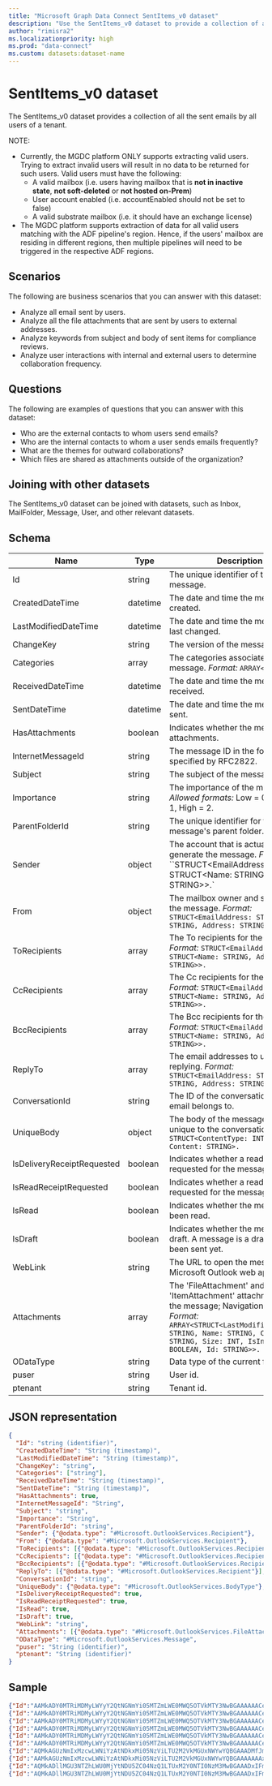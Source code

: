 ```yaml
---
title: "Microsoft Graph Data Connect SentItems_v0 dataset"
description: "Use the SentItems_v0 dataset to provide a collection of all the sent emails by all users of a tenant."
author: "rimisra2"
ms.localizationpriority: high
ms.prod: "data-connect"
ms.custom: datasets:dataset-name
---
```


# SentItems_v0 dataset

The SentItems_v0 dataset provides a collection of all the sent emails by all users of a tenant.

NOTE:

- Currently, the MGDC platform ONLY supports extracting valid users. Trying to extract invalid users will result in no data to be returned for such users. Valid users must have the following:
    * A valid mailbox (i.e. users having mailbox that is **not in inactive state**, **not soft-deleted** or **not hosted on-Prem**)
    * User account enabled (i.e. accountEnabled should not be set to false)
    * A valid substrate mailbox (i.e. it should have an exchange license)
- The MGDC platform supports extraction of data for all valid users matching with the ADF pipeline's region. Hence, if the users' mailbox are residing in different regions, then multiple pipelines will need to be triggered in the respective ADF regions.

## Scenarios

The following are business scenarios that you can answer with this dataset:

- Analyze all email sent by users.
- Analyze all the file attachments that are sent by users to external addresses.
- Analyze keywords from subject and body of sent items for compliance reviews.
- Analyze user interactions with internal and external users to determine collaboration frequency.

## Questions

The following are examples of questions that you can answer with this dataset:

- Who are the external contacts to whom users send emails?
- Who are the internal contacts to whom a user sends emails frequently?
- What are the themes for outward collaborations?
- Which files are shared as attachments outside of the organization? 

## Joining with other datasets

The SentItems_v0 dataset can be joined with datasets, such as Inbox, MailFolder, Message, User, and other relevant datasets.

## Schema


| Name  | Type  |  Description  |  FilterOptions  |  FilterType  |
| ----------- | ----------- | ----------- | ----------- | ----------- |
| Id | string | The unique identifier of the message. | No | None |
| CreatedDateTime | datetime | The date and time the message was created. | Yes | Date |
| LastModifiedDateTime | datetime | The date and time the message was last changed. | Yes | Date |
| ChangeKey | string | The version of the message. | No | None |
| Categories | array | The categories associated with the message. *Format:* `ARRAY<STRING>.` | No | None |
| ReceivedDateTime | datetime | The date and time the message was received. | Yes | Date |
| SentDateTime | datetime | The date and time the message was sent. | Yes | Date |
| HasAttachments | boolean | Indicates whether the message has attachments. | No | None |
| InternetMessageId | string | The message ID in the format specified by RFC2822. | No | None |
| Subject | string | The subject of the message. | No | None |
| Importance | string | The importance of the message. *Allowed formats:* Low = 0, Normal = 1, High = 2. | No | None |
| ParentFolderId | string | The unique identifier for the message's parent folder. | No | None |
| Sender | object | The account that is actually used to generate the message. *Format:* ``STRUCT<EmailAddress: STRUCT<Name: STRING, Address: STRING>>.` | No | None |
| From | object | The mailbox owner and sender of the message. *Format:* `STRUCT<EmailAddress: STRUCT<Name: STRING, Address: STRING>>.` | No | None |
| ToRecipients | array | The To recipients for the message. *Format:* `STRUCT<EmailAddress: STRUCT<Name: STRING, Address: STRING>>.` | No | None |
| CcRecipients | array | The Cc recipients for the message. *Format:* `STRUCT<EmailAddress: STRUCT<Name: STRING, Address: STRING>>.` | No | None |
| BccRecipients | array | The Bcc recipients for the message. *Format:* `STRUCT<EmailAddress: STRUCT<Name: STRING, Address: STRING>>.` | No | None |
| ReplyTo | array | The email addresses to use when replying. *Format:* `STRUCT<EmailAddress: STRUCT<Name: STRING, Address: STRING>>.` | No | None |
| ConversationId | string | The ID of the conversation that the email belongs to. | No | None |
| UniqueBody | object | The body of the message that is unique to the conversation. *Format:* `STRUCT<ContentType: INT32, Content: STRING>.` | No | None |
| IsDeliveryReceiptRequested | boolean | Indicates whether a read receipt is requested for the message. | No | None |
| IsReadReceiptRequested | boolean | Indicates whether a read receipt is requested for the message. | No | None |
| IsRead | boolean | Indicates whether the message has been read. | No | None |
| IsDraft | boolean | Indicates whether the message is a draft. A message is a draft if it hasn't been sent yet. | No | None |
| WebLink | string | The URL to open the message in Microsoft Outlook web app. | No | None |
| Attachments | array | The 'FileAttachment' and 'ItemAttachment' attachments for the message; Navigation property. *Format:* `ARRAY<STRUCT<LastModifiedDateTime: STRING, Name: STRING, ContentType: STRING, Size: INT, IsInline: BOOLEAN, Id: STRING>>.` | No | None |
| ODataType | string | Data type of the current folder. | No | None |
| puser | string | User id. | No |  None |
| ptenant | string | Tenant id. | No |   None |

## JSON representation

```json
{
  "Id": "string (identifier)",
  "CreatedDateTime": "String (timestamp)",  
  "LastModifiedDateTime": "String (timestamp)",
  "ChangeKey": "string",
  "Categories": ["string"],
  "ReceivedDateTime": "String (timestamp)",
  "SentDateTime": "String (timestamp)",
  "HasAttachments": true,
  "InternetMessageId": "String",
  "Subject": "string",
  "Importance": "String",
  "ParentFolderId": "string",
  "Sender": {"@odata.type": "#Microsoft.OutlookServices.Recipient"},
  "From": {"@odata.type": "#Microsoft.OutlookServices.Recipient"},
  "ToRecipients": [{"@odata.type": "#Microsoft.OutlookServices.Recipient"}],
  "CcRecipients": [{"@odata.type": "#Microsoft.OutlookServices.Recipient"}],
  "BccRecipients": [{"@odata.type": "#Microsoft.OutlookServices.Recipient"}],
  "ReplyTo": [{"@odata.type": "#Microsoft.OutlookServices.Recipient"}],
  "ConversationId": "string",
  "UniqueBody": {"@odata.type": "#Microsoft.OutlookServices.BodyType"},  
  "IsDeliveryReceiptRequested": true,
  "IsReadReceiptRequested": true,
  "IsRead": true,
  "IsDraft": true,  
  "WebLink": "string",
  "Attachments": [{"@odata.type": "#Microsoft.OutlookServices.FileAttachment/ItemAttachment"}],
  "ODataType": "#Microsoft.OutlookServices.Message", 
  "puser": "String (identifier)",
  "ptenant": "String (identifier)"
}
```

## Sample 


```json
{"Id":"AAMkADY0MTRiMDMyLWYyY2QtNGNmYi05MTZmLWE0MWQ5OTVkMTY3NwBGAAAAAACePVwnVQLQQo3igsKUUNIPBwDDb9In4fFjSKy7cc0yk1OaAAAAAAEJAADDb9In4fFjSKy7cc0yk1OaAAAAAOtMAAA=","CreatedDateTime":"2021-02-03T01:32:02Z","LastModifiedDateTime":"2021-02-03T01:32:05Z","ChangeKey":"CQAAABYAAADDb9In4fFjSKy7cc0yk1OaAAAAAC2s","Categories":"[\"Orange Category\", \"Green Category\", \"Blue Category\"]","ReceivedDateTime":"2021-02-04T13:33:12Z","SentDateTime":"2021-02-04T13:33:12Z","HasAttachments":true,"InternetMessageId":"<faa2b1df30074380abe3527b0cd18ca5@SN2SR01MB001.namsdf01.sdf.exchangelabs.com>","Subject":"RE: Review Proposal for Tailspin Toys","Importance":"Normal","ParentFolderId":"AAMkADY0MTRiMDMyLWYyY2QtNGNmYi05MTZmLWE0MWQ5OTVkMTY3NwAuAAAAAACePVwnVQLQQo3igsKUUNIPAQDDb9In4fFjSKy7cc0yk1OaAAAAAAEJAAA=","ConversationId":"AAQkADY0MTRiMDMyLWYyY2QtNGNmYi05MTZmLWE0MWQ5OTVkMTY3NwAQAIsBEZp25UpElByLLUQFH6Q=","IsDeliveryReceiptRequested":null,"IsReadReceiptRequested":false,"IsRead":true,"IsDraft":false,"WebLink":"https://outlook.office365.com/owa/?ItemID=AAMkADY0MTRiMDMyLWYyY2QtNGNmYi05MTZmLWE0MWQ5OTVkMTY3NwBGAAAAAACePVwnVQLQQo3igsKUUNIPBwDDb9In4fFjSKy7cc0yk1OaAAAAAAEJAADDb9In4fFjSKy7cc0yk1OaAAAAAOtMAAA%3D&exvsurl=1&viewmodel=ReadMessageItem","Sender":{"EmailAddress":{"Name":"Lidia Holloway","Address":"LidiaH@M365x723843.OnMicrosoft.com"}},"From":{"EmailAddress":{"Name":"Lidia Holloway","Address":"LidiaH@M365x723843.OnMicrosoft.com"}},"ToRecipients":[{"EmailAddress":{"Name":"Lidia Holloway","Address":"LidiaH@M365x723843.OnMicrosoft.com"}},{"EmailAddress":{"Name":"Megan Bowen","Address":"MeganB@M365x723843.OnMicrosoft.com"}},{"EmailAddress":{"Name":"Joni Sherman","Address":"JoniS@M365x723843.OnMicrosoft.com"}},{"EmailAddress":{"Name":"Tailspin Toys","Address":"Tailspin@M365x723843.OnMicrosoft.com"}},{"EmailAddress":{"Name":"Diego Siciliani","Address":"DiegoS@M365x723843.OnMicrosoft.com"}},{"EmailAddress":{"Name":"Nestor Wilke","Address":"NestorW@M365x723843.OnMicrosoft.com"}},{"EmailAddress":{"Name":"Legal Team","Address":"Legal@M365x723843.OnMicrosoft.com"}},{"EmailAddress":{"Name":"Executives","Address":"Executives@M365x723843.OnMicrosoft.com"}}],"CcRecipients":[],"BccRecipients":"[{\"emailaddress\": {\"address\": \"James.Smith@outlook.com\",\"name\": \"James Smith\"}}]","ReplyTo":“[{\"emailaddress\": {\"address\": \"James.Smith@outlook.com\",\"name\": \"James Smith\"}}]","UniqueBody":{"ContentType":"Microsoft.OutlookServices.BodyType'HTML'","Content":"<html><body><div>\r\n<div tabindex=\"112\" aria-label=\"Message body\">\r\n<div style=\"color:black;font-size:13px;font-family:Tahoma;margin:0;\">I actually think we're close to finalizing. Attached is the near final version of this proposal document. I need to sign off for all segment owners. </div>\r\n</div>\r\n</div>\r\n</body></html>"},"Attachments":[{"Id":"AAMkADY0MTRiMDMyLWYyY2QtNGNmYi05MTZmLWE0MWQ5OTVkMTY3NwBGAAAAAACePVwnVQLQQo3igsKUUNIPBwDDb9In4fFjSKy7cc0yk1OaAAAAAAEJAADDb9In4fFjSKy7cc0yk1OaAAAAAOtMAAABEgAQABW3v5omQElDpF_iJLC2bJY=","LastModifiedDateTime":"2012-08-06T17:07:19Z","Name":"Tailspin Toys proposal-LidiaH Edits.docx","ContentType":"application/vnd.openxmlformats-officedocument.wordprocessingml.document","Size":14724,"IsInline":false,"ODataType":"#Microsoft.OutlookServices.FileAttachment"}],"ODataType":"#Microsoft.OutlookServices.Message","puser":"6618944e-1fe9-4c03-955e-b1ebbf5737c9","ptenant":"027d8585-9664-42ed-ae2a-c9e9fddfda22"} 
{"Id":"AAMkADY0MTRiMDMyLWYyY2QtNGNmYi05MTZmLWE0MWQ5OTVkMTY3NwBGAAAAAACePVwnVQLQQo3igsKUUNIPBwDDb9In4fFjSKy7cc0yk1OaAAAAAAEJAADDb9In4fFjSKy7cc0yk1OaAAAAAOtNAAA=","CreatedDateTime":"2021-02-03T01:32:03Z","LastModifiedDateTime":"2021-02-03T01:32:07Z","ChangeKey":"CQAAABYAAADDb9In4fFjSKy7cc0yk1OaAAAAAC3T","Categories":[],"ReceivedDateTime":"2021-02-03T15:22:14Z","SentDateTime":"2021-02-03T15:22:14Z","HasAttachments":true,"InternetMessageId":"<cd6b63f33193433fbdab809895ad4d89@SN2SR01MB001.namsdf01.sdf.exchangelabs.com>","Subject":"Northwind Acquisition Details","Importance":"Normal","ParentFolderId":"AAMkADY0MTRiMDMyLWYyY2QtNGNmYi05MTZmLWE0MWQ5OTVkMTY3NwAuAAAAAACePVwnVQLQQo3igsKUUNIPAQDDb9In4fFjSKy7cc0yk1OaAAAAAAEJAAA=","ConversationId":"AAQkADY0MTRiMDMyLWYyY2QtNGNmYi05MTZmLWE0MWQ5OTVkMTY3NwAQAETvxONi_AZOtLS-ww_rdDk=","IsDeliveryReceiptRequested":null,"IsReadReceiptRequested":false,"IsRead":true,"IsDraft":false,"WebLink":"https://outlook.office365.com/owa/?ItemID=AAMkADY0MTRiMDMyLWYyY2QtNGNmYi05MTZmLWE0MWQ5OTVkMTY3NwBGAAAAAACePVwnVQLQQo3igsKUUNIPBwDDb9In4fFjSKy7cc0yk1OaAAAAAAEJAADDb9In4fFjSKy7cc0yk1OaAAAAAOtNAAA%3D&exvsurl=1&viewmodel=ReadMessageItem","Sender":{"EmailAddress":{"Name":"Christie Cline","Address":"ChristieC@M365x723843.OnMicrosoft.com"}},"From":{"EmailAddress":{"Name":"Christie Cline","Address":"ChristieC@M365x723843.OnMicrosoft.com"}},"ToRecipients":[{"EmailAddress":{"Name":"Isaiah Langer","Address":"IsaiahL@M365x723843.OnMicrosoft.com"}},{"EmailAddress":{"Name":"Diego Siciliani","Address":"DiegoS@M365x723843.OnMicrosoft.com"}},{"EmailAddress":{"Name":"Lidia Holloway","Address":"LidiaH@M365x723843.OnMicrosoft.com"}},{"EmailAddress":{"Name":"Adele Vance","Address":"AdeleV@M365x723843.OnMicrosoft.com"}},{"EmailAddress":{"Name":"Lynne Robbins","Address":"LynneR@M365x723843.OnMicrosoft.com"}}],"CcRecipients":[],"BccRecipients":[],"ReplyTo":[],"UniqueBody":{"ContentType":"Microsoft.OutlookServices.BodyType'HTML'","Content":"<html><body><div>\r\n<div>\r\n<div style=\"color:black;font-size:13px;font-family:Tahoma;margin:0;\">Hello team, \r\n<div><br>\r\n\r\n</div>\r\n<div>Here is the current set of Northwind Traders acquisition materials. Please peruse and provide feedback as needed.</div>\r\n<div><br>\r\n\r\n</div>\r\n<div>Thank you!</div>\r\n</div>\r\n</div>\r\n</div>\r\n</body></html>"},"Attachments":[{"Id":"AAMkADY0MTRiMDMyLWYyY2QtNGNmYi05MTZmLWE0MWQ5OTVkMTY3NwBGAAAAAACePVwnVQLQQo3igsKUUNIPBwDDb9In4fFjSKy7cc0yk1OaAAAAAAEJAADDb9In4fFjSKy7cc0yk1OaAAAAAOtNAAABEgAQAGUjUsl9IG1ElF-KUTydbEM=","LastModifiedDateTime":"2021-02-03T01:32:04Z","Name":"Northwind CEO.jpg","ContentType":"image/jpeg","Size":661127,"IsInline":false,"ODataType":"#Microsoft.OutlookServices.FileAttachment"},{"Id":"AAMkADY0MTRiMDMyLWYyY2QtNGNmYi05MTZmLWE0MWQ5OTVkMTY3NwBGAAAAAACePVwnVQLQQo3igsKUUNIPBwDDb9In4fFjSKy7cc0yk1OaAAAAAAEJAADDb9In4fFjSKy7cc0yk1OaAAAAAOtNAAABEgAQAPmANhjf4fVPreVLqe28V_0=","LastModifiedDateTime":"2012-02-08T00:55:53Z","Name":"Northwind Financials.xlsx","ContentType":"application/vnd.openxmlformats-officedocument.spreadsheetml.sheet","Size":16711,"IsInline":false,"ODataType":"#Microsoft.OutlookServices.FileAttachment"},{"Id":"AAMkADY0MTRiMDMyLWYyY2QtNGNmYi05MTZmLWE0MWQ5OTVkMTY3NwBGAAAAAACePVwnVQLQQo3igsKUUNIPBwDDb9In4fFjSKy7cc0yk1OaAAAAAAEJAADDb9In4fFjSKy7cc0yk1OaAAAAAOtNAAABEgAQAJtKQNASD6ZOrp-FApuF3ZI=","LastModifiedDateTime":"2021-02-03T01:32:04Z","Name":"Northwind Acquisition Outline.pptx","ContentType":"application/vnd.openxmlformats-officedocument.presentationml.presentation","Size":842521,"IsInline":false,"ODataType":"#Microsoft.OutlookServices.FileAttachment"},{"Id":"AAMkADY0MTRiMDMyLWYyY2QtNGNmYi05MTZmLWE0MWQ5OTVkMTY3NwBGAAAAAACePVwnVQLQQo3igsKUUNIPBwDDb9In4fFjSKy7cc0yk1OaAAAAAAEJAADDb9In4fFjSKy7cc0yk1OaAAAAAOtNAAABEgAQAKVgi_X1NgdBtv2KbQLBzRo=","LastModifiedDateTime":"2012-02-08T00:55:53Z","Name":"Northwind Acquisition Proposal.docx","ContentType":"application/vnd.openxmlformats-officedocument.wordprocessingml.document","Size":104356,"IsInline":false,"ODataType":"#Microsoft.OutlookServices.FileAttachment"}],"ODataType":"#Microsoft.OutlookServices.Message","puser":"6618944e-1fe9-4c03-955e-b1ebbf5737c9","ptenant":"027d8585-9664-42ed-ae2a-c9e9fddfda22"} 
{"Id":"AAMkADY0MTRiMDMyLWYyY2QtNGNmYi05MTZmLWE0MWQ5OTVkMTY3NwBGAAAAAACePVwnVQLQQo3igsKUUNIPBwDDb9In4fFjSKy7cc0yk1OaAAAAAAEJAADDb9In4fFjSKy7cc0yk1OaAAAAAOtOAAA=","CreatedDateTime":"2021-02-03T01:32:05Z","LastModifiedDateTime":"2021-02-03T01:32:07Z","ChangeKey":"CQAAABYAAADDb9In4fFjSKy7cc0yk1OaAAAAAC3g","Categories":[],"ReceivedDateTime":"2021-02-02T11:42:11Z","SentDateTime":"2021-02-02T11:42:11Z","HasAttachments":false,"InternetMessageId":"<d839a6ee92004f788b8eeeb09059e7ea@SN2SR01MB001.namsdf01.sdf.exchangelabs.com>","Subject":"RE: Northwind Acquisition Timeline","Importance":"Normal","ParentFolderId":"AAMkADY0MTRiMDMyLWYyY2QtNGNmYi05MTZmLWE0MWQ5OTVkMTY3NwAuAAAAAACePVwnVQLQQo3igsKUUNIPAQDDb9In4fFjSKy7cc0yk1OaAAAAAAEJAAA=","ConversationId":"AAQkADY0MTRiMDMyLWYyY2QtNGNmYi05MTZmLWE0MWQ5OTVkMTY3NwAQAKVGiRnJ3wlIs1LL6zTkTaY=","IsDeliveryReceiptRequested":null,"IsReadReceiptRequested":false,"IsRead":true,"IsDraft":false,"WebLink":"https://outlook.office365.com/owa/?ItemID=AAMkADY0MTRiMDMyLWYyY2QtNGNmYi05MTZmLWE0MWQ5OTVkMTY3NwBGAAAAAACePVwnVQLQQo3igsKUUNIPBwDDb9In4fFjSKy7cc0yk1OaAAAAAAEJAADDb9In4fFjSKy7cc0yk1OaAAAAAOtOAAA%3D&exvsurl=1&viewmodel=ReadMessageItem","Sender":{"EmailAddress":{"Name":"Lidia Holloway","Address":"LidiaH@M365x723843.OnMicrosoft.com"}},"From":{"EmailAddress":{"Name":"Lidia Holloway","Address":"LidiaH@M365x723843.OnMicrosoft.com"}},"ToRecipients":[{"EmailAddress":{"Name":"Isaiah Langer","Address":"IsaiahL@M365x723843.OnMicrosoft.com"}},{"EmailAddress":{"Name":"Diego Siciliani","Address":"DiegoS@M365x723843.OnMicrosoft.com"}},{"EmailAddress":{"Name":"Pradeep Gupta","Address":"PradeepG@M365x723843.OnMicrosoft.com"}}],"CcRecipients":[],"BccRecipients":[],"ReplyTo":[],"UniqueBody":{"ContentType":"Microsoft.OutlookServices.BodyType'HTML'","Content":"<html><body><div>\r\n<div>\r\n<div style=\"color:black;font-size:13px;font-family:Tahoma;margin:0;\">I'll send the information shortly. Thanks<br>\r\n\r\n<br>\r\n\r\n-Lidia<br>\r\n\r\n</div>\r\n</div>\r\n</div>\r\n</body></html>"},"Attachments":[],"ODataType":"#Microsoft.OutlookServices.Message","puser":"6618944e-1fe9-4c03-955e-b1ebbf5737c9","ptenant":"027d8585-9664-42ed-ae2a-c9e9fddfda22"} 
{"Id":"AAMkADY0MTRiMDMyLWYyY2QtNGNmYi05MTZmLWE0MWQ5OTVkMTY3NwBGAAAAAACePVwnVQLQQo3igsKUUNIPBwDDb9In4fFjSKy7cc0yk1OaAAAAAAEJAADDb9In4fFjSKy7cc0yk1OaAAAAAOtPAAA=","CreatedDateTime":"2021-02-03T01:32:05Z","LastModifiedDateTime":"2021-02-03T01:32:08Z","ChangeKey":"CQAAABYAAADDb9In4fFjSKy7cc0yk1OaAAAAAC3q","Categories":[],"ReceivedDateTime":"2021-01-30T11:02:12Z","SentDateTime":"2021-01-30T11:02:12Z","HasAttachments":false,"InternetMessageId":"<6a8e7658524b41cda7cdc3f23c1074a5@SN2SR01MB001.namsdf01.sdf.exchangelabs.com>","Subject":"RE: Review Proposal for Tailspin Toys","Importance":"Normal","ParentFolderId":"AAMkADY0MTRiMDMyLWYyY2QtNGNmYi05MTZmLWE0MWQ5OTVkMTY3NwAuAAAAAACePVwnVQLQQo3igsKUUNIPAQDDb9In4fFjSKy7cc0yk1OaAAAAAAEJAAA=","ConversationId":"AAQkADY0MTRiMDMyLWYyY2QtNGNmYi05MTZmLWE0MWQ5OTVkMTY3NwAQAIsBEZp25UpElByLLUQFH6Q=","IsDeliveryReceiptRequested":null,"IsReadReceiptRequested":false,"IsRead":true,"IsDraft":false,"WebLink":"https://outlook.office365.com/owa/?ItemID=AAMkADY0MTRiMDMyLWYyY2QtNGNmYi05MTZmLWE0MWQ5OTVkMTY3NwBGAAAAAACePVwnVQLQQo3igsKUUNIPBwDDb9In4fFjSKy7cc0yk1OaAAAAAAEJAADDb9In4fFjSKy7cc0yk1OaAAAAAOtPAAA%3D&exvsurl=1&viewmodel=ReadMessageItem","Sender":{"EmailAddress":{"Name":"Lidia Holloway","Address":"LidiaH@M365x723843.OnMicrosoft.com"}},"From":{"EmailAddress":{"Name":"Lidia Holloway","Address":"LidiaH@M365x723843.OnMicrosoft.com"}},"ToRecipients":[{"EmailAddress":{"Name":"Megan Bowen","Address":"MeganB@M365x723843.OnMicrosoft.com"}},{"EmailAddress":{"Name":"Joni Sherman","Address":"JoniS@M365x723843.OnMicrosoft.com"}},{"EmailAddress":{"Name":"Diego Siciliani","Address":"DiegoS@M365x723843.OnMicrosoft.com"}},{"EmailAddress":{"Name":"Nestor Wilke","Address":"NestorW@M365x723843.OnMicrosoft.com"}},{"EmailAddress":{"Name":"Legal Team","Address":"Legal@M365x723843.OnMicrosoft.com"}},{"EmailAddress":{"Name":"Executives","Address":"Executives@M365x723843.OnMicrosoft.com"}}],"CcRecipients":[],"BccRecipients":[],"ReplyTo":[],"UniqueBody":{"ContentType":"Microsoft.OutlookServices.BodyType'HTML'","Content":"<html><body><div>\r\n<div>\r\n<div style=\"color:black;font-size:13px;font-family:Tahoma;margin:0;\">I think we should meet to discuss this proposal. &nbsp;I'll set up a meeting. </div>\r\n</div>\r\n</div>\r\n</body></html>"},"Attachments":[],"ODataType":"#Microsoft.OutlookServices.Message","puser":"6618944e-1fe9-4c03-955e-b1ebbf5737c9","ptenant":"027d8585-9664-42ed-ae2a-c9e9fddfda22"} 
{"Id":"AAMkADY0MTRiMDMyLWYyY2QtNGNmYi05MTZmLWE0MWQ5OTVkMTY3NwBGAAAAAACePVwnVQLQQo3igsKUUNIPBwDDb9In4fFjSKy7cc0yk1OaAAAAAAEJAADDb9In4fFjSKy7cc0yk1OaAAAAAOtQAAA=","CreatedDateTime":"2021-02-03T01:32:06Z","LastModifiedDateTime":"2021-02-03T01:32:09Z","ChangeKey":"CQAAABYAAADDb9In4fFjSKy7cc0yk1OaAAAAAC31","Categories":[],"ReceivedDateTime":"2021-01-29T12:45:11Z","SentDateTime":"2021-01-29T12:45:11Z","HasAttachments":false,"InternetMessageId":"<89d1f7d7367741b3ba4ae86048dd9a2e@SN2SR01MB001.namsdf01.sdf.exchangelabs.com>","Subject":"RE: Northwind Acquisition Timeline","Importance":"Normal","ParentFolderId":"AAMkADY0MTRiMDMyLWYyY2QtNGNmYi05MTZmLWE0MWQ5OTVkMTY3NwAuAAAAAACePVwnVQLQQo3igsKUUNIPAQDDb9In4fFjSKy7cc0yk1OaAAAAAAEJAAA=","ConversationId":"AAQkADY0MTRiMDMyLWYyY2QtNGNmYi05MTZmLWE0MWQ5OTVkMTY3NwAQAKVGiRnJ3wlIs1LL6zTkTaY=","IsDeliveryReceiptRequested":null,"IsReadReceiptRequested":false,"IsRead":true,"IsDraft":false,"WebLink":"https://outlook.office365.com/owa/?ItemID=AAMkADY0MTRiMDMyLWYyY2QtNGNmYi05MTZmLWE0MWQ5OTVkMTY3NwBGAAAAAACePVwnVQLQQo3igsKUUNIPBwDDb9In4fFjSKy7cc0yk1OaAAAAAAEJAADDb9In4fFjSKy7cc0yk1OaAAAAAOtQAAA%3D&exvsurl=1&viewmodel=ReadMessageItem","Sender":{"EmailAddress":{"Name":"Lidia Holloway","Address":"LidiaH@M365x723843.OnMicrosoft.com"}},"From":{"EmailAddress":{"Name":"Lidia Holloway","Address":"LidiaH@M365x723843.OnMicrosoft.com"}},"ToRecipients":[{"EmailAddress":{"Name":"Diego Siciliani","Address":"DiegoS@M365x723843.OnMicrosoft.com"}},{"EmailAddress":{"Name":"Pradeep Gupta","Address":"PradeepG@M365x723843.OnMicrosoft.com"}},{"EmailAddress":{"Name":"Isaiah Langer","Address":"IsaiahL@M365x723843.OnMicrosoft.com"}}],"CcRecipients":[],"BccRecipients":[],"ReplyTo":[],"UniqueBody":{"ContentType":"Microsoft.OutlookServices.BodyType'HTML'","Content":"<html><body><div>\r\n<div>\r\n<div style=\"color:black;font-size:13px;font-family:Tahoma;margin:0;\">Actually, Pradeep, i sent you the latest figures earlier today. Can you send them to this group? </div>\r\n</div>\r\n</div>\r\n</body></html>"},"Attachments":[],"ODataType":"#Microsoft.OutlookServices.Message","puser":"6618944e-1fe9-4c03-955e-b1ebbf5737c9","ptenant":"027d8585-9664-42ed-ae2a-c9e9fddfda22"} 
{"Id":"AAMkADY0MTRiMDMyLWYyY2QtNGNmYi05MTZmLWE0MWQ5OTVkMTY3NwBGAAAAAACePVwnVQLQQo3igsKUUNIPBwDDb9In4fFjSKy7cc0yk1OaAAAAAAEJAADDb9In4fFjSKy7cc0yk1OaAAAAAOtRAAA=","CreatedDateTime":"2021-02-03T01:32:18Z","LastModifiedDateTime":"2021-02-03T01:32:50Z","ChangeKey":"CQAAABYAAADDb9In4fFjSKy7cc0yk1OaAAAAAC7L","Categories":[],"ReceivedDateTime":"2021-02-03T01:32:48Z","SentDateTime":"2021-02-03T01:32:47Z","HasAttachments":false,"InternetMessageId":"<MN2PR19MB2896C3A676C4C1F8EE0A08D2C3B49@MN2PR19MB2896.namprd19.prod.outlook.com>","Subject":"Spring blog brainstorm","Importance":"Normal","ParentFolderId":"AAMkADY0MTRiMDMyLWYyY2QtNGNmYi05MTZmLWE0MWQ5OTVkMTY3NwAuAAAAAACePVwnVQLQQo3igsKUUNIPAQDDb9In4fFjSKy7cc0yk1OaAAAAAAEJAAA=","ConversationId":"AAQkADY0MTRiMDMyLWYyY2QtNGNmYi05MTZmLWE0MWQ5OTVkMTY3NwAQABHwpgaAKAFHssw9c6vRawY=","IsDeliveryReceiptRequested":false,"IsReadReceiptRequested":false,"IsRead":true,"IsDraft":false,"WebLink":"https://outlook.office365.com/owa/?ItemID=AAMkADY0MTRiMDMyLWYyY2QtNGNmYi05MTZmLWE0MWQ5OTVkMTY3NwBGAAAAAACePVwnVQLQQo3igsKUUNIPBwDDb9In4fFjSKy7cc0yk1OaAAAAAAEJAADDb9In4fFjSKy7cc0yk1OaAAAAAOtRAAA%3D&exvsurl=1&viewmodel=ReadMessageItem","Sender":{"EmailAddress":{"Name":"Lidia Holloway","Address":"LidiaH@M365x723843.OnMicrosoft.com"}},"From":{"EmailAddress":{"Name":"Lidia Holloway","Address":"LidiaH@M365x723843.OnMicrosoft.com"}},"ToRecipients":[{"EmailAddress":{"Name":"Megan Bowen","Address":"MeganB@M365x723843.OnMicrosoft.com"}}],"CcRecipients":[],"BccRecipients":[],"ReplyTo":[],"UniqueBody":{"ContentType":"Microsoft.OutlookServices.BodyType'HTML'","Content":"<html><body><div>\r\n<div dir=\"ltr\">\r\n<div>Hi Megan,<br>\r\n\r\n</div>\r\nCan we meet soon? Would love to get your thoughts.<br>\r\n\r\n</div>\r\n</div>\r\n</body></html>"},"Attachments":[],"ODataType":"#Microsoft.OutlookServices.Message","puser":"6618944e-1fe9-4c03-955e-b1ebbf5737c9","ptenant":"027d8585-9664-42ed-ae2a-c9e9fddfda22"} 
{"Id":"AQMkAGUzNmIxMzcwLWNiYzAtNDkxMi05NzViLTU2M2VkMGUxNWYwYQBGAAADMfJmQyFaPkWIRgjBBrblMgcAi7RMA7eRU0GB-Rxx-trGSwAAAgEJAAAAi7RMA7eRU0GB-Rxx-trGSwAAAqu8AAAA","CreatedDateTime":"2021-02-26T14:18:54Z","LastModifiedDateTime":"2021-02-26T14:20:46Z","ChangeKey":"CQAAABYAAACLtEwDt5FTQYH9HHH+2sZLAAAAAAmZ","Categories":[],"ReceivedDateTime":"2021-02-26T14:20:44Z","SentDateTime":"2021-02-26T14:20:43Z","HasAttachments":false,"InternetMessageId":"<BLAPR19MB4482573F249C1DCC35B2E1D6869D9@BLAPR19MB4482.namprd19.prod.outlook.com>","Subject":"Project Paper Plane","Importance":"Normal","ParentFolderId":"AQMkAGUzNmIxMzcwLWNiYzAtNDkxMi05NzViLTU2M2VkMGUxNWYwYQAuAAADMfJmQyFaPkWIRgjBBrblMgEAi7RMA7eRU0GB-Rxx-trGSwAAAgEJAAAA","ConversationId":"AAQkAGUzNmIxMzcwLWNiYzAtNDkxMi05NzViLTU2M2VkMGUxNWYwYQAQAPu1OewF0I1Jql86Y5UGFN4=","IsDeliveryReceiptRequested":false,"IsReadReceiptRequested":false,"IsRead":true,"IsDraft":false,"WebLink":"https://outlook.office365.com/owa/?ItemID=AQMkAGUzNmIxMzcwLWNiYzAtNDkxMi05NzViLTU2M2VkMGUxNWYwYQBGAAADMfJmQyFaPkWIRgjBBrblMgcAi7RMA7eRU0GB%2FRxx%2FtrGSwAAAgEJAAAAi7RMA7eRU0GB%2FRxx%2FtrGSwAAAqu8AAAA&exvsurl=1&viewmodel=ReadMessageItem","Sender":{"EmailAddress":{"Name":"Nik Charlebois","Address":"Nik.Charlebois@m365x723843.onmicrosoft.com"}},"From":{"EmailAddress":{"Name":"Nik Charlebois","Address":"Nik.Charlebois@m365x723843.onmicrosoft.com"}},"ToRecipients":[{"EmailAddress":{"Name":"Adele Vance","Address":"AdeleV@M365x723843.OnMicrosoft.com"}},{"EmailAddress":{"Name":"Alex Wilber","Address":"AlexW@M365x723843.OnMicrosoft.com"}},{"EmailAddress":{"Name":"Allan Deyoung","Address":"AllanD@M365x723843.OnMicrosoft.com"}}],"CcRecipients":[{"EmailAddress":{"Name":"Christie Cline","Address":"ChristieC@M365x723843.OnMicrosoft.com"}}],"BccRecipients":[],"ReplyTo":[],"UniqueBody":{"ContentType":"Microsoft.OutlookServices.BodyType'HTML'","Content":"<html><body><div>\r\n<div dir=\"ltr\">\r\n<div style=\"color:black;font-size:12pt;font-family:Calibri,Arial,Helvetica,sans-serif;\">\r\nGood morning folks,</div>\r\n<div style=\"color:black;font-size:12pt;font-family:Calibri,Arial,Helvetica,sans-serif;\">\r\n<br>\r\n\r\n</div>\r\n<div style=\"color:black;font-size:12pt;font-family:Calibri,Arial,Helvetica,sans-serif;\">\r\nCan you please provide me with a budget update for project Paper Plane (PP) when you get a chance? I need to provide our Senior Leadership team with a recap of this past semester's progress next Thursday want to make sure we include a budget related slide.\r\nThanks</div>\r\n<div style=\"color:black;font-size:12pt;font-family:Calibri,Arial,Helvetica,sans-serif;\">\r\n<br>\r\n\r\n</div>\r\n<div style=\"color:black;font-size:12pt;font-family:Calibri,Arial,Helvetica,sans-serif;\">\r\nNik</div>\r\n</div>\r\n</div>\r\n</body></html>"},"Attachments":[],"ODataType":"#Microsoft.OutlookServices.Message","puser":"6f995c2b-2dcc-433f-9409-7d847d3935fb","ptenant":"027d8585-9664-42ed-ae2a-c9e9fddfda22"} 
{"Id":"AAMkAGUzNmIxMzcwLWNiYzAtNDkxMi05NzViLTU2M2VkMGUxNWYwYQBGAAAAAAAx8mZDIVo_RYhGCMEGtuUyBwCLtEwDt5FTQYH9HHH_2sZLAAAAAAEJAACLtEwDt5FTQYH9HHH_2sZLAAAtbz4GAAA=","CreatedDateTime":"2021-05-06T12:34:20Z","LastModifiedDateTime":"2021-05-06T12:34:43Z","ChangeKey":"CQAAABYAAACLtEwDt5FTQYH9HHH+2sZLAAAtYhSG","Categories":[],"ReceivedDateTime":"2021-05-06T12:34:39Z","SentDateTime":"2021-05-06T12:34:37Z","HasAttachments":false,"InternetMessageId":"<SJ0PR19MB4493225EE7F795A2CEA5BBAA86589@SJ0PR19MB4493.namprd19.prod.outlook.com>","Subject":"Re: Test Conversation Thread","Importance":"Normal","ParentFolderId":"AQMkAGUzNmIxMzcwLWNiYzAtNDkxMi05NzViLTU2M2VkMGUxNWYwYQAuAAADMfJmQyFaPkWIRgjBBrblMgEAi7RMA7eRU0GB-Rxx-trGSwAAAgEJAAAA","ConversationId":"AAQkAGUzNmIxMzcwLWNiYzAtNDkxMi05NzViLTU2M2VkMGUxNWYwYQAQAP8pyurA6zJOhUeS_uv6EPo=","IsDeliveryReceiptRequested":false,"IsReadReceiptRequested":false,"IsRead":true,"IsDraft":false,"WebLink":"https://outlook.office365.com/owa/?ItemID=AAMkAGUzNmIxMzcwLWNiYzAtNDkxMi05NzViLTU2M2VkMGUxNWYwYQBGAAAAAAAx8mZDIVo%2BRYhGCMEGtuUyBwCLtEwDt5FTQYH9HHH%2B2sZLAAAAAAEJAACLtEwDt5FTQYH9HHH%2B2sZLAAAtbz4GAAA%3D&exvsurl=1&viewmodel=ReadMessageItem","Sender":{"EmailAddress":{"Name":"Nik Charlebois","Address":"Nik.Charlebois@m365x723843.onmicrosoft.com"}},"From":{"EmailAddress":{"Name":"Nik Charlebois","Address":"Nik.Charlebois@m365x723843.onmicrosoft.com"}},"ToRecipients":[{"EmailAddress":{"Name":"MOD Administrator","Address":"admin@M365x723843.OnMicrosoft.com"}}],"CcRecipients":[],"BccRecipients":[],"ReplyTo":[],"UniqueBody":{"ContentType":"Microsoft.OutlookServices.BodyType'HTML'","Content":"<html><body><div>\r\n<div dir=\"ltr\">\r\n<div style=\"color:black;font-size:12pt;font-family:Calibri,Arial,Helvetica,sans-serif;\">\r\nHey all good mate good to hear&nbsp;from you</div>\r\n</div>\r\n</div>\r\n</body></html>"},"Attachments":[],"ODataType":"#Microsoft.OutlookServices.Message","puser":"6f995c2b-2dcc-433f-9409-7d847d3935fb","ptenant":"027d8585-9664-42ed-ae2a-c9e9fddfda22"} 
{"Id":"AQMkADllMGU3NTZhLWU0MjYtNDU5ZC04NzQ1LTUxM2Y0NTI0NzM3MwBGAAADxIFm2RiFrU2EhVfwmeCNMgcA1DBbvNXM6ke6YeAsGY2R0AAAAgEJAAAA1DBbvNXM6ke6YeAsGY2R0AAAAQE7tAAAAA==","CreatedDateTime":"2021-02-02T23:42:25Z","LastModifiedDateTime":"2021-02-02T23:42:29Z","ChangeKey":"DAAAABYAAADUMFu81czqR7ph4CwZjZHQAAAAABUQ","Categories":[],"ReceivedDateTime":"2021-02-02T23:42:26Z","SentDateTime":"2021-02-02T23:42:26Z","HasAttachments":false,"InternetMessageId":"<BY3PR19MB502801C1884BC3E9C0BBA03EADB59@BY3PR19MB5028.namprd19.prod.outlook.com>","Subject":"Accepted: Digital Offsite","Importance":"Normal","ParentFolderId":"AQMkADllMGU3NTZhLWU0MjYtNDU5ZC04NzQ1LTUxM2Y0NTI0NzM3MwAuAAADxIFm2RiFrU2EhVfwmeCNMgEA1DBbvNXM6ke6YeAsGY2R0AAAAgEJAAAA","ConversationId":"AAQkADllMGU3NTZhLWU0MjYtNDU5ZC04NzQ1LTUxM2Y0NTI0NzM3MwAQAGvsqu3YUMz4pdi1KOiHJ80=","IsDeliveryReceiptRequested":null,"IsReadReceiptRequested":false,"IsRead":true,"IsDraft":false,"WebLink":"https://outlook.office365.com/owa/?ItemID=AQMkADllMGU3NTZhLWU0MjYtNDU5ZC04NzQ1LTUxM2Y0NTI0NzM3MwBGAAADxIFm2RiFrU2EhVfwmeCNMgcA1DBbvNXM6ke6YeAsGY2R0AAAAgEJAAAA1DBbvNXM6ke6YeAsGY2R0AAAAQE7tAAAAA%3D%3D&exvsurl=1&viewmodel=ReadMessageItem","Sender":{"EmailAddress":{"Name":"MOD Administrator","Address":"admin@M365x723843.OnMicrosoft.com"}},"From":{"EmailAddress":{"Name":"MOD Administrator","Address":"admin@M365x723843.OnMicrosoft.com"}},"ToRecipients":[{"EmailAddress":{"Name":"Design","Address":"Design@M365x723843.onmicrosoft.com"}}],"CcRecipients":[],"BccRecipients":[],"ReplyTo":[],"UniqueBody":{"ContentType":"Microsoft.OutlookServices.BodyType'HTML'","Content":"<html><body></body></html>"},"Attachments":[],"ODataType":"#Microsoft.OutlookServices.EventMessageResponse","puser":"883bfe1c-445d-4848-8db1-b677b16ed4be","ptenant":"027d8585-9664-42ed-ae2a-c9e9fddfda22"} 
{"Id":"AQMkADllMGU3NTZhLWU0MjYtNDU5ZC04NzQ1LTUxM2Y0NTI0NzM3MwBGAAADxIFm2RiFrU2EhVfwmeCNMgcA1DBbvNXM6ke6YeAsGY2R0AAAAgEJAAAA1DBbvNXM6ke6YeAsGY2R0AAAAQE7tQAAAA==","CreatedDateTime":"2021-02-02T23:42:36Z","LastModifiedDateTime":"2021-02-02T23:42:38Z","ChangeKey":"DAAAABYAAADUMFu81czqR7ph4CwZjZHQAAAAABVr","Categories":[],"ReceivedDateTime":"2021-02-02T23:42:36Z","SentDateTime":"2021-02-02T23:42:36Z","HasAttachments":false,"InternetMessageId":"<BY3PR19MB5028E5833930D1FA3373E53CADB59@BY3PR19MB5028.namprd19.prod.outlook.com>","Subject":"Accepted: Design review","Importance":"Normal","ParentFolderId":"AQMkADllMGU3NTZhLWU0MjYtNDU5ZC04NzQ1LTUxM2Y0NTI0NzM3MwAuAAADxIFm2RiFrU2EhVfwmeCNMgEA1DBbvNXM6ke6YeAsGY2R0AAAAgEJAAAA","ConversationId":"AAQkADllMGU3NTZhLWU0MjYtNDU5ZC04NzQ1LTUxM2Y0NTI0NzM3MwAQAPi20QGPun1Zb5Ico_xHC0E=","IsDeliveryReceiptRequested":null,"IsReadReceiptRequested":false,"IsRead":true,"IsDraft":false,"WebLink":"https://outlook.office365.com/owa/?ItemID=AQMkADllMGU3NTZhLWU0MjYtNDU5ZC04NzQ1LTUxM2Y0NTI0NzM3MwBGAAADxIFm2RiFrU2EhVfwmeCNMgcA1DBbvNXM6ke6YeAsGY2R0AAAAgEJAAAA1DBbvNXM6ke6YeAsGY2R0AAAAQE7tQAAAA%3D%3D&exvsurl=1&viewmodel=ReadMessageItem","Sender":{"EmailAddress":{"Name":"MOD Administrator","Address":"admin@M365x723843.OnMicrosoft.com"}},"From":{"EmailAddress":{"Name":"MOD Administrator","Address":"admin@M365x723843.OnMicrosoft.com"}},"ToRecipients":[{"EmailAddress":{"Name":"Design","Address":"Design@M365x723843.onmicrosoft.com"}}],"CcRecipients":[],"BccRecipients":[],"ReplyTo":[],"UniqueBody":{"ContentType":"Microsoft.OutlookServices.BodyType'HTML'","Content":"<html><body></body></html>"},"Attachments":[],"ODataType":"#Microsoft.OutlookServices.EventMessageResponse","puser":"883bfe1c-445d-4848-8db1-b677b16ed4be","ptenant":"027d8585-9664-42ed-ae2a-c9e9fddfda22"} 
```
